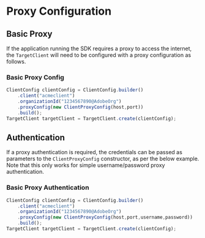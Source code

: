 # Proxy Configuration

## Basic Proxy

If the application running the SDK requires a proxy to access the internet, the `TargetClient` will need to be configured with a proxy configuration as follows.

<CodeBlock slots="heading, code" repeat="1" languages="Java" />

### Basic Proxy Config

```javascript
ClientConfig clientConfig = ClientConfig.builder()
    .client("acmeclient")
    .organizationId("1234567890@AdobeOrg")
    .proxyConfig(new ClientProxyConfig(host,port))
    .build();
TargetClient targetClient = TargetClient.create(clientConfig);
```

## Authentication

If a proxy authentication is required, the credentials can be passed as parameters to the `ClientProxyConfig` constructor, as per the below example. Note that this only works for simple username/password proxy authentication.

<CodeBlock slots="heading, code" repeat="1" languages="Java" />

### Basic Proxy Authentication

```javascript
ClientConfig clientConfig = ClientConfig.builder()
    .client("acmeclient")
    .organizationId("1234567890@AdobeOrg")
    .proxyConfig(new ClientProxyConfig(host,port,username,password))
    .build();
TargetClient targetClient = TargetClient.create(clientConfig);
```